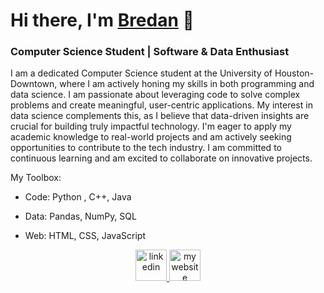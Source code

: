 # Hi there, I'm [Bredan](https://bredankm.dev/) 👋

### Computer Science Student | Software & Data Enthusiast
I am a dedicated Computer Science student at the University of Houston-Downtown, where I am actively honing my skills in both programming and data science. I am passionate about leveraging code to solve complex problems and create meaningful, user-centric applications. 
My interest in data science complements this, as I believe that data-driven insights are crucial for building truly impactful technology. I'm eager to apply my academic knowledge to real-world projects and am actively seeking opportunities to contribute to the tech industry. 
I am committed to continuous learning and am excited to collaborate on innovative projects.

My Toolbox:

- Code: Python , C++, Java

- Data: Pandas, NumPy, SQL

- Web: HTML, CSS, JavaScript

<p align="center">
<a href="https://www.linkedin.com/in/bredanmwaura/" target="_blank">
<img width="50" height="50" src="https://img.icons8.com/color/50/linkedin.png" alt="linkedin"/>
</a>
<a href="https://bredankm.dev/" target="_blank">
<img width="50" height="50" src="https://img.icons8.com/plasticine/50/domain.png" alt="my website"/>
</a>
</p>
<!--
**BreyKM/BreyKM** is a ✨ _special_ ✨ repository because its `README.md` (this file) appears on your GitHub profile.

Here are some ideas to get you started:

- 🔭 I’m currently working on ...
- 🌱 I’m currently learning ...
- 👯 I’m looking to collaborate on ...
- 🤔 I’m looking for help with ...
- 💬 Ask me about ...
- 📫 How to reach me: ...
- 😄 Pronouns: ...
- ⚡ Fun fact: ...
-->
